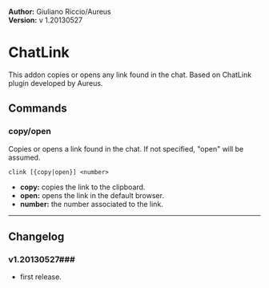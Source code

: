 **Author:** Giuliano Riccio/Aureus  
**Version:** v 1.20130527

# ChatLink #
This addon copies or opens any link found in the chat.
Based on ChatLink plugin developed by Aureus.

## Commands ##
### copy/open ###
Copies or opens a link found in the chat. If not specified, "open" will be assumed.

```
clink [{copy|open}] <number>
```
* **copy:** copies the link to the clipboard.
* **open:** opens the link in the default browser.
* **number:** the number associated to the link.

----

## Changelog ##

### v1.20130527###
* first release.
